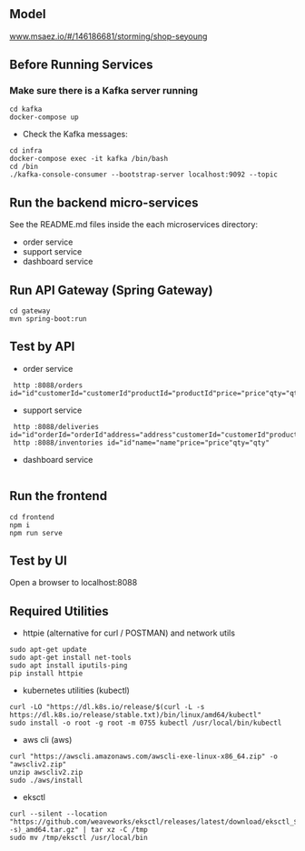 # 

## Model
www.msaez.io/#/146186681/storming/shop-seyoung

## Before Running Services
### Make sure there is a Kafka server running
```
cd kafka
docker-compose up
```
- Check the Kafka messages:
```
cd infra
docker-compose exec -it kafka /bin/bash
cd /bin
./kafka-console-consumer --bootstrap-server localhost:9092 --topic
```

## Run the backend micro-services
See the README.md files inside the each microservices directory:

- order service
- support service
- dashboard service


## Run API Gateway (Spring Gateway)
```
cd gateway
mvn spring-boot:run
```

## Test by API
- order service
```
 http :8088/orders id="id"customerId="customerId"productId="productId"price="price"qty="qty"address="address"status="status"
```
- support service
```
 http :8088/deliveries id="id"orderId="orderId"address="address"customerId="customerId"productId="productId"qty="qty"status="status"
 http :8088/inventories id="id"name="name"price="price"qty="qty"
```
- dashboard service
```
```


## Run the frontend
```
cd frontend
npm i
npm run serve
```

## Test by UI
Open a browser to localhost:8088

## Required Utilities

- httpie (alternative for curl / POSTMAN) and network utils
```
sudo apt-get update
sudo apt-get install net-tools
sudo apt install iputils-ping
pip install httpie
```

- kubernetes utilities (kubectl)
```
curl -LO "https://dl.k8s.io/release/$(curl -L -s https://dl.k8s.io/release/stable.txt)/bin/linux/amd64/kubectl"
sudo install -o root -g root -m 0755 kubectl /usr/local/bin/kubectl
```

- aws cli (aws)
```
curl "https://awscli.amazonaws.com/awscli-exe-linux-x86_64.zip" -o "awscliv2.zip"
unzip awscliv2.zip
sudo ./aws/install
```

- eksctl 
```
curl --silent --location "https://github.com/weaveworks/eksctl/releases/latest/download/eksctl_$(uname -s)_amd64.tar.gz" | tar xz -C /tmp
sudo mv /tmp/eksctl /usr/local/bin
```
